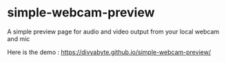 # simple-webcam-preview
A simple preview page for audio and video  output from your local webcam and mic


Here is the demo : <https://divyabyte.github.io/simple-webcam-preview/>
